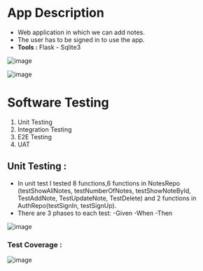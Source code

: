 # App Description
- Web application in which we can add notes.
- The user has to be signed in to use the app.
- **Tools :** Flask - Sqlite3 

![image](https://user-images.githubusercontent.com/56639521/172022143-556d4fe0-390a-4c56-88b5-e2a4db20a6a3.png)

![image](https://user-images.githubusercontent.com/56639521/172022129-2c8a90d5-811d-4536-af1f-4e37cef09e08.png)

# Software Testing
 1. Unit Testing
 3. Integration Testing
 4. E2E Testing
 5. UAT
 
  ## Unit Testing : 
  - In unit test I tested 8 functions,6 functions in NotesRepo (testShowAllNotes, testNumberOfNotes, testShowNoteById, TestAddNote, TestUpdateNote, TestDelete) and 2 functions in AuthRepo(testSignIn, testSignUp).
  - There are 3 phases to each test:
    -Given
    -When
    -Then
  
  ![image](https://user-images.githubusercontent.com/56639521/172022026-0a0a8f83-71fd-41d9-ac61-caadb6a5c2d0.png)
  
   ### Test Coverage :
   ![image](https://user-images.githubusercontent.com/56639521/172022050-07cbb943-7315-4db8-af4e-82a431195246.png)

      

    
